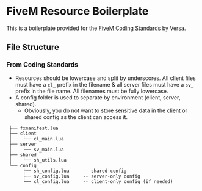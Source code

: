 # FiveM Resource Boilerplate
This is a boilerplate provided for the [FiveM Coding Standards](https://github.com/versa-development/fivem-coding-standards) by Versa.

## File Structure
### From Coding Standards 
* Resources should be lowercase and split by underscores. All client files must have a `cl_` prefix in the filename & all server files must have a `sv_` prefix in the file name. All filenames must be fully lowercase. 
* A config folder is used to separate by environment (client, server, shared).
  * Obviously, you do not want to store sensitive data in the client or shared config as the client can access it.
```your_resource
 ├── fxmanifest.lua
 ├── client
 │    └── cl_main.lua
 ├── server
 │    └── sv_main.lua
 ├── shared
 │    └── sh_utils.lua
 └── config
      ├── sh_config.lua     -- shared config
      ├── sv_config.lua     -- server-only config
      └── cl_config.lua     -- client-only config (if needed)
```